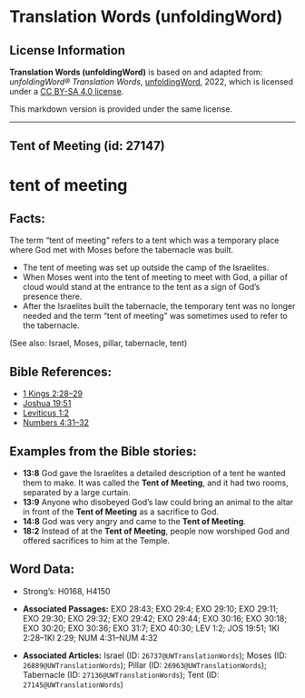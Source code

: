 # Translation Words (unfoldingWord)

## License Information

**Translation Words (unfoldingWord)** is based on and adapted from: _unfoldingWord® Translation Words_, [unfoldingWord](https://unfoldingword.org/utw), 2022, which is licensed under a [CC BY-SA 4.0 license](https://creativecommons.org/licenses/by-sa/4.0/legalcode.en).

This markdown version is provided under the same license.



--------------------------------

## Tent of Meeting (id: 27147)

tent of meeting
===============

Facts:
------

The term “tent of meeting” refers to a tent which was a temporary place where God met with Moses before the tabernacle was built.

* The tent of meeting was set up outside the camp of the Israelites.
* When Moses went into the tent of meeting to meet with God, a pillar of cloud would stand at the entrance to the tent as a sign of God’s presence there.
* After the Israelites built the tabernacle, the temporary tent was no longer needed and the term “tent of meeting” was sometimes used to refer to the tabernacle.

(See also: Israel, Moses, pillar, tabernacle, tent)

Bible References:
-----------------

* [1 Kings 2:28–29](https://ref.ly/1Kgs2:28-1Kgs2:29)
* [Joshua 19:51](https://ref.ly/Josh19:51)
* [Leviticus 1:2](https://ref.ly/Lev1:2)
* [Numbers 4:31–32](https://ref.ly/Num4:31-Num4:32)

Examples from the Bible stories:
--------------------------------

* **13:8** God gave the Israelites a detailed description of a tent he wanted them to make. It was called the **Tent of Meeting**, and it had two rooms, separated by a large curtain.
* **13:9** Anyone who disobeyed God’s law could bring an animal to the altar in front of the **Tent of Meeting** as a sacrifice to God.
* **14:8** God was very angry and came to the **Tent of Meeting**.
* **18:2** Instead of at the **Tent of Meeting**, people now worshiped God and offered sacrifices to him at the Temple.

Word Data:
----------

* Strong’s: H0168, H4150

* **Associated Passages:** EXO 28:43; EXO 29:4; EXO 29:10; EXO 29:11; EXO 29:30; EXO 29:32; EXO 29:42; EXO 29:44; EXO 30:16; EXO 30:18; EXO 30:20; EXO 30:36; EXO 31:7; EXO 40:30; LEV 1:2; JOS 19:51; 1KI 2:28–1KI 2:29; NUM 4:31–NUM 4:32
* **Associated Articles:** Israel (ID: `26737@UWTranslationWords`); Moses (ID: `26889@UWTranslationWords`); Pillar (ID: `26963@UWTranslationWords`); Tabernacle (ID: `27136@UWTranslationWords`); Tent (ID: `27145@UWTranslationWords`)

